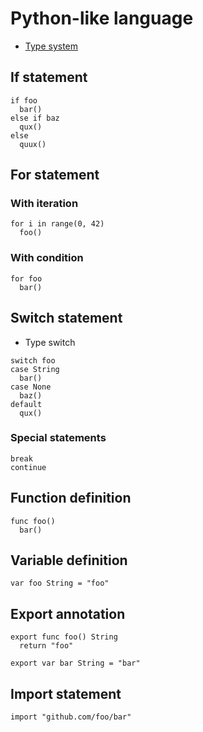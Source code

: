# Python-like language

- [Type system](type_system.md)

## If statement

```
if foo
  bar()
else if baz
  qux()
else
  quux()
```

## For statement

### With iteration

```
for i in range(0, 42)
  foo()
```

### With condition

```
for foo
  bar()
```

## Switch statement

- Type switch

```
switch foo
case String
  bar()
case None
  baz()
default
  qux()
```

### Special statements

```
break
continue
```

## Function definition

```
func foo()
  bar()
```

## Variable definition

```
var foo String = "foo"
```

## Export annotation

```
export func foo() String
  return "foo"

export var bar String = "bar"
```

## Import statement

```
import "github.com/foo/bar"
```

